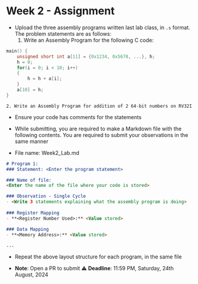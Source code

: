 # Week 2 - Assignment

- Upload the three assembly programs written last lab class, in `.s` format. The problem statements are as follows:
	1. Write an Assembly Program for the following C code:
```c
main() {
	unsigned short int a[11] = {0x1234, 0x5678, ...}, h;
	h = 0;
	for(i = 0; i < 10; i++)
	{
		h = h + a[i];
	}
	a[10] = h;
}
```
	2. Write an Assembly Program for addition of 2 64-bit numbers on RV32I 

- Ensure your code has comments for the statements
- While submitting, you are required to make a Markdown file with the following contents. You are required to submit your observations in the same manner

- File name: Week2_Lab.md
```markdown
# Program 1: 
### Statement: <Enter the program statement>

### Name of file:
<Enter the name of the file where your code is stored>

### Observation - Single Cycle
- <Write 3 statements explaining what the assembly program is doing>
 
### Register Mapping
- **<Register Number Used>:** <Value stored>

### Data Mapping
- **<Memory Address>:** <Value stored>

...
```
- Repeat the above layout structure for each program, in the same file

- **Note**: Open a PR to submit
:warning: **Deadline**: 11:59 PM, Saturday, 24th August, 2024

